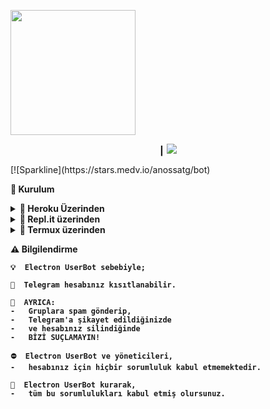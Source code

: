<img
src="https://te.legra.ph/file/be8b52d59e6cff09f8931.jpg"
width="200">

<p align="center">┃ <img src=https://readme-typing-svg.herokuapp.com?color=%23226A7E&size=31&height=100&lines=Electron+UserBot+⚡️> </p>
</p>
 [![Sparkline](https://stars.medv.io/anossatg/bot)

<b><strong> 📱 Kurulum</strong></b>
<details>

  <summary><b> 🔗 Heroku Üzerinden </b></summary><br>
  <strong> Heroku hesabı oluşturun ve aşağıda bulunan "deploy" butonuna tıklayın.
[![Deploy](https://telegraph/file/b52f839734787f55032e3.png)](https://heroku.com/deploy)

## Varslar
1. API_ID - [my.telegram.org](my.telegram.org) adresinden alın.
2. API_HASH - [my.telegram.org](my.telegram.org) adresinden alın.
3. STRING_SESSION - [replit](https://replit.com/@aylak-github/Electron-StringSession?v=1) üzerinden alın.
4. 
5.
6.
</details>

<details>
  <summary><b> 🔗 Repl.it üzerinden </b></summary><br>

Açıklama eklersin şuraya.

</details>
<details>

  <summary><b> 🔗 Termux üzerinden </b></summary><br>

Açıklama eklersin buraya da.
</details>

⚠️ <strong>Bilgilendirme</strong>

```
💡  Electron UserBot sebebiyle;

🚫  Telegram hesabınız kısıtlanabilir.

🔔  AYRICA:
-   Gruplara spam gönderip,
-   Telegram'a şikayet edildiğinizde
-   ve hesabınız silindiğinde
-   BİZİ SUÇLAMAYIN!

⛔️  Electron UserBot ve yöneticileri,
-   hesabınız için hiçbir sorumluluk kabul etmemektedir.

📍  Electron UserBot kurarak,
-   tüm bu sorumlulukları kabul etmiş olursunuz.
```
